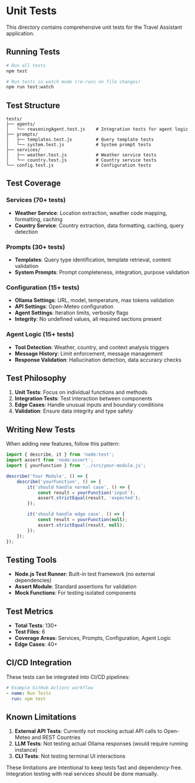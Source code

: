 # Unit Tests

This directory contains comprehensive unit tests for the Travel Assistant application.

## Running Tests

```bash
# Run all tests
npm test

# Run tests in watch mode (re-runs on file changes)
npm run test:watch
```

## Test Structure

```
tests/
├── agents/
│   └── reasoningAgent.test.js    # Integration tests for agent logic
├── prompts/
│   ├── templates.test.js         # Query template tests
│   └── system.test.js            # System prompt tests
├── services/
│   ├── weather.test.js           # Weather service tests
│   └── country.test.js           # Country service tests
└── config.test.js                # Configuration tests
```

## Test Coverage

### Services (70+ tests)
- **Weather Service**: Location extraction, weather code mapping, formatting, caching
- **Country Service**: Country extraction, data formatting, caching, query detection

### Prompts (30+ tests)
- **Templates**: Query type identification, template retrieval, content validation
- **System Prompts**: Prompt completeness, integration, purpose validation

### Configuration (15+ tests)
- **Ollama Settings**: URL, model, temperature, max tokens validation
- **API Settings**: Open-Meteo configuration
- **Agent Settings**: Iteration limits, verbosity flags
- **Integrity**: No undefined values, all required sections present

### Agent Logic (15+ tests)
- **Tool Detection**: Weather, country, and context analysis triggers
- **Message History**: Limit enforcement, message management
- **Response Validation**: Hallucination detection, data accuracy checks

## Test Philosophy

1. **Unit Tests**: Focus on individual functions and methods
2. **Integration Tests**: Test interaction between components
3. **Edge Cases**: Handle unusual inputs and boundary conditions
4. **Validation**: Ensure data integrity and type safety

## Writing New Tests

When adding new features, follow this pattern:

```javascript
import { describe, it } from 'node:test';
import assert from 'node:assert';
import { yourFunction } from '../src/your-module.js';

describe('Your Module', () => {
    describe('yourFunction', () => {
        it('should handle normal case', () => {
            const result = yourFunction('input');
            assert.strictEqual(result, 'expected');
        });

        it('should handle edge case', () => {
            const result = yourFunction(null);
            assert.strictEqual(result, null);
        });
    });
});
```

## Testing Tools

- **Node.js Test Runner**: Built-in test framework (no external dependencies)
- **Assert Module**: Standard assertions for validation
- **Mock Functions**: For testing isolated components

## Test Metrics

- **Total Tests**: 130+
- **Test Files**: 6
- **Coverage Areas**: Services, Prompts, Configuration, Agent Logic
- **Edge Cases**: 40+

## CI/CD Integration

These tests can be integrated into CI/CD pipelines:

```yaml
# Example GitHub Actions workflow
- name: Run Tests
  run: npm test
```

## Known Limitations

1. **External API Tests**: Currently not mocking actual API calls to Open-Meteo and REST Countries
2. **LLM Tests**: Not testing actual Ollama responses (would require running instance)
3. **CLI Tests**: Not testing terminal UI interactions

These limitations are intentional to keep tests fast and dependency-free. Integration testing with real services should be done manually.
